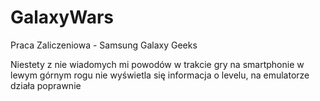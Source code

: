# GalaxyWars
Praca Zaliczeniowa - Samsung Galaxy Geeks

Niestety z nie wiadomych mi powodów w trakcie gry na smartphonie w lewym górnym 
rogu nie wyświetla się informacja o levelu, na emulatorze działa poprawnie
